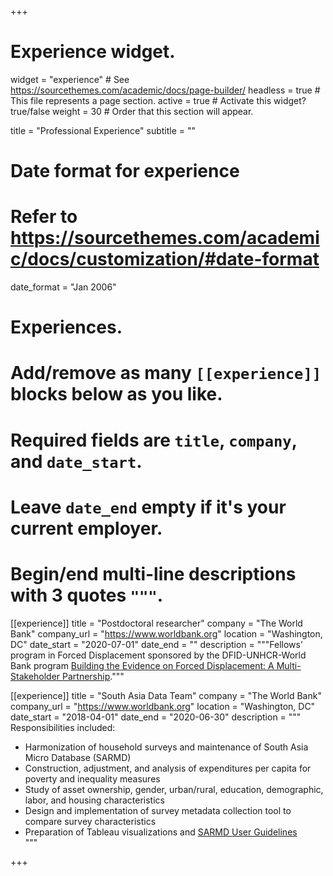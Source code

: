 +++
# Experience widget.
widget = "experience"  # See https://sourcethemes.com/academic/docs/page-builder/
headless = true  # This file represents a page section.
active = true  # Activate this widget? true/false
weight = 30  # Order that this section will appear.

title = "Professional Experience"
subtitle = ""

# Date format for experience
#   Refer to https://sourcethemes.com/academic/docs/customization/#date-format
date_format = "Jan 2006"

# Experiences.
#   Add/remove as many `[[experience]]` blocks below as you like.
#   Required fields are `title`, `company`, and `date_start`.
#   Leave `date_end` empty if it's your current employer.
#   Begin/end multi-line descriptions with 3 quotes `"""`.
[[experience]]
  title = "Postdoctoral researcher"
  company = "The World Bank"
  company_url = "https://www.worldbank.org"
  location = "Washington, DC"
  date_start = "2020-07-01"
  date_end = ""
  description = """Fellows’ program in Forced Displacement sponsored by the DFID-UNHCR-World Bank program [Building the Evidence on Forced Displacement: A Multi-Stakeholder Partnership](https://www.worldbank.org/en/topic/fragilityconflictviolence/brief/building-the-evidence-on-forced-displacement-a-multi-stakeholder-partnership)."""

[[experience]]
  title = "South Asia Data Team"
  company = "The World Bank"
  company_url = "https://www.worldbank.org"
  location = "Washington, DC"
  date_start = "2018-04-01"
  date_end = "2020-06-30"
  description = """
  Responsibilities included:
  
  * Harmonization of household surveys and maintenance of South Asia Micro Database (SARMD)
  * Construction, adjustment, and analysis of expenditures per capita for poverty and inequality measures
  * Study of asset ownership, gender, urban/rural, education, demographic, labor, and housing characteristics
  * Design and implementation of survey metadata collection tool to compare survey characteristics
  * Preparation of Tableau visualizations and [SARMD User Guidelines](https://worldbank.github.io/SARMD_guidelines/)  
  """

+++
